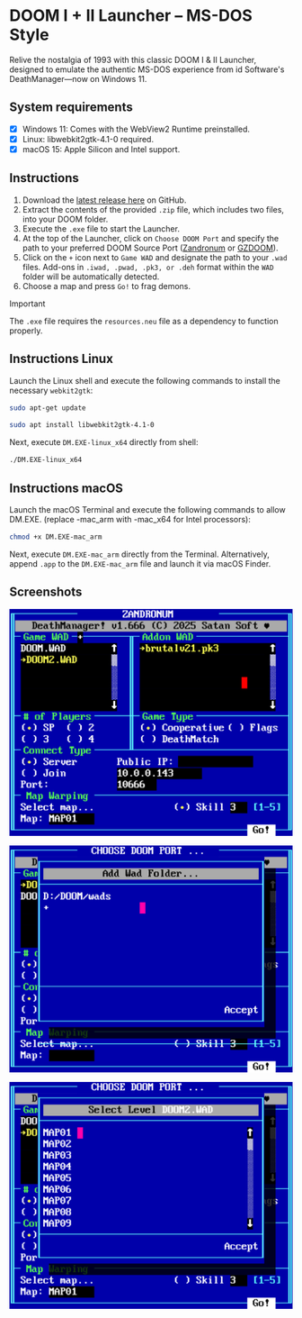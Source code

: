 # DOOM I + II Launcher – MS-DOS Style
Relive the nostalgia of 1993 with this classic DOOM I & II Launcher, designed to emulate the authentic MS-DOS experience from id Software's DeathManager—now on Windows 11.

## System requirements
- [x] Windows 11: Comes with the WebView2 Runtime preinstalled.
- [x] Linux: libwebkit2gtk-4.1-0 required.
- [x] macOS 15: Apple Silicon and Intel support.

## Instructions
1. Download the [latest release here](https://github.com/schnalz-digital/deathmanager/releases/latest) on GitHub.
2. Extract the contents of the provided `.zip` file, which includes two files, into your DOOM folder.
3. Execute the `.exe` file to start the Launcher.
4. At the top of the Launcher, click on `Choose DOOM Port` and specify the path to your preferred DOOM Source Port ([Zandronum](https://zandronum.com/download) or [GZDOOM](https://zdoom.org/downloads)).
5. Click on the `+` icon next to `Game WAD` and designate the path to your `.wad` files. Add-ons in `.iwad, .pwad, .pk3, or .deh` format within the `WAD` folder will be automatically detected.
6. Choose a map and press `Go!` to frag demons.

> [!IMPORTANT]
> The `.exe` file requires the `resources.neu` file as a dependency to function properly.

## Instructions Linux
Launch the Linux shell and execute the following commands to install the necessary `webkit2gtk`:
```bash
sudo apt-get update
```
```bash
sudo apt install libwebkit2gtk-4.1-0
```
Next, execute `DM.EXE-linux_x64` directly from shell:
```bash
./DM.EXE-linux_x64
```

## Instructions macOS
Launch the macOS Terminal and execute the following commands to allow DM.EXE. (replace -mac_arm with -mac_x64 for Intel processors):
<!--
```bash
sudo xattr -d -r com.apple.quarantine DM.EXE-mac_arm
```
-->
```bash
chmod +x DM.EXE-mac_arm
```
Next, execute `DM.EXE-mac_arm` directly from the Terminal. Alternatively, append `.app` to the `DM.EXE-mac_arm` file and launch it via macOS Finder.

## Screenshots
![DeathLauncher - UI](https://raw.githubusercontent.com/schnalz-digital/deathmanager/refs/heads/main/screenshot1.png)


![DeathLauncher - Adding WADs folder](https://raw.githubusercontent.com/schnalz-digital/deathmanager/refs/heads/main/screenshot2.png)


![DeathLauncher - Choosing a Map](https://raw.githubusercontent.com/schnalz-digital/deathmanager/refs/heads/main/screenshot3.png)
